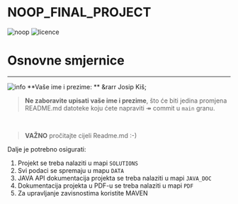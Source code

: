 # NOOP_FINAL_PROJECT

![noop](https://img.shields.io/badge/noop-active-brightgreen) ![licence](https://img.shields.io/badge/licence-%40SiT-blue)

# Osnovne smjernice
---
![info](https://img.shields.io/badge/student-info-orange) **Vaše ime i prezime: ** &rarr  Josip Kiš;

> **Ne zaboravite upisati vaše ime i prezime**, što će biti jedina promjena README.md datoteke koju ćete napraviti &Rarr; commit u `main` granu. 

&nbsp;

<div style="text-align:justify">

> **VAŽNO** pročitajte cijeli Readme.md :-)

Dalje je potrebno osigurati:

1. Projekt se treba nalaziti u mapi `SOLUTIONS` 
2. Svi podaci se spremaju u mapu `DATA`
3. JAVA API dokumentacija projekta se treba nalaziti u mapi `JAVA_DOC`
4. Dokumentacija projekta u PDF-u se treba nalaziti u mapi `PDF`
5. Za upravljanje zavisnostima koristite MAVEN


